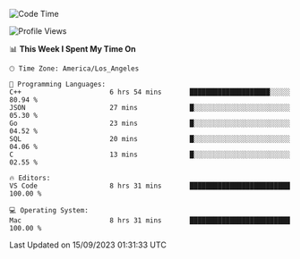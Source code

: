 <!--START_SECTION:waka-->
![Code Time](http://img.shields.io/badge/Code%20Time-516%20hrs%2047%20mins-blue)

![Profile Views](http://img.shields.io/badge/Profile%20Views-0-blue)

📊 **This Week I Spent My Time On** 

```text
🕑︎ Time Zone: America/Los_Angeles

💬 Programming Languages: 
C++                      6 hrs 54 mins       ████████████████████░░░░░   80.94 % 
JSON                     27 mins             █░░░░░░░░░░░░░░░░░░░░░░░░   05.30 % 
Go                       23 mins             █░░░░░░░░░░░░░░░░░░░░░░░░   04.52 % 
SQL                      20 mins             █░░░░░░░░░░░░░░░░░░░░░░░░   04.06 % 
C                        13 mins             █░░░░░░░░░░░░░░░░░░░░░░░░   02.55 % 

🔥 Editors: 
VS Code                  8 hrs 31 mins       █████████████████████████   100.00 % 

💻 Operating System: 
Mac                      8 hrs 31 mins       █████████████████████████   100.00 % 
```


 Last Updated on 15/09/2023 01:31:33 UTC
<!--END_SECTION:waka-->
